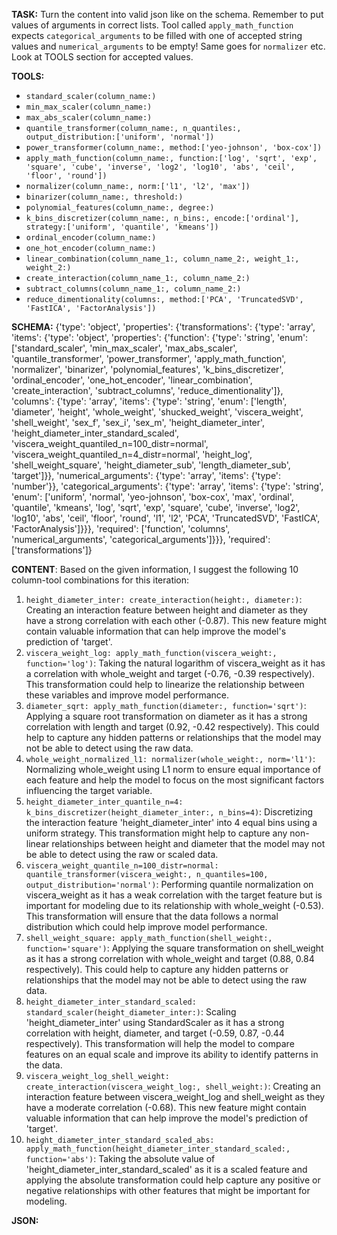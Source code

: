 **TASK:**
Turn the content into valid json like on the schema.
Remember to put values of arguments in correct lists.
Tool called `apply_math_function` expects `categorical_arguments` to be filled with one of accepted string values and `numerical_arguments` to be empty! Same goes for `normalizer` etc. Look at TOOLS section for accepted values.

**TOOLS:**
- `standard_scaler(column_name:)`
- `min_max_scaler(column_name:)`
- `max_abs_scaler(column_name:)`
- `quantile_transformer(column_name:, n_quantiles:, output_distribution:['uniform', 'normal'])`
- `power_transformer(column_name:, method:['yeo-johnson', 'box-cox'])`
- `apply_math_function(column_name:, function:['log', 'sqrt', 'exp', 'square', 'cube', 'inverse', 'log2', 'log10', 'abs', 'ceil', 'floor', 'round'])`
- `normalizer(column_name:, norm:['l1', 'l2', 'max'])`
- `binarizer(column_name:, threshold:)`
- `polynomial_features(column_name:, degree:)`
- `k_bins_discretizer(column_name:, n_bins:, encode:['ordinal'], strategy:['uniform', 'quantile', 'kmeans'])`
- `ordinal_encoder(column_name:)`
- `one_hot_encoder(column_name:)`
- `linear_combination(column_name_1:, column_name_2:, weight_1:, weight_2:)`
- `create_interaction(column_name_1:, column_name_2:)`
- `subtract_columns(column_name_1:, column_name_2:)`
- `reduce_dimentionality(columns:, method:['PCA', 'TruncatedSVD', 'FastICA', 'FactorAnalysis'])`

**SCHEMA:**
{'type': 'object', 'properties': {'transformations': {'type': 'array', 'items': {'type': 'object', 'properties': {'function': {'type': 'string', 'enum': ['standard_scaler', 'min_max_scaler', 'max_abs_scaler', 'quantile_transformer', 'power_transformer', 'apply_math_function', 'normalizer', 'binarizer', 'polynomial_features', 'k_bins_discretizer', 'ordinal_encoder', 'one_hot_encoder', 'linear_combination', 'create_interaction', 'subtract_columns', 'reduce_dimentionality']}, 'columns': {'type': 'array', 'items': {'type': 'string', 'enum': ['length', 'diameter', 'height', 'whole_weight', 'shucked_weight', 'viscera_weight', 'shell_weight', 'sex_f', 'sex_i', 'sex_m', 'height_diameter_inter', 'height_diameter_inter_standard_scaled', 'viscera_weight_quantiled_n=100_distr=normal', 'viscera_weight_quantiled_n=4_distr=normal', 'height_log', 'shell_weight_square', 'height_diameter_sub', 'length_diameter_sub', 'target']}}, 'numerical_arguments': {'type': 'array', 'items': {'type': 'number'}}, 'categorical_arguments': {'type': 'array', 'items': {'type': 'string', 'enum': ['uniform', 'normal', 'yeo-johnson', 'box-cox', 'max', 'ordinal', 'quantile', 'kmeans', 'log', 'sqrt', 'exp', 'square', 'cube', 'inverse', 'log2', 'log10', 'abs', 'ceil', 'floor', 'round', 'l1', 'l2', 'PCA', 'TruncatedSVD', 'FastICA', 'FactorAnalysis']}}}, 'required': ['function', 'columns', 'numerical_arguments', 'categorical_arguments']}}}, 'required': ['transformations']}

**CONTENT**:
 Based on the given information, I suggest the following 10 column-tool combinations for this iteration:

1. `height_diameter_inter: create_interaction(height:, diameter:)`: Creating an interaction feature between height and diameter as they have a strong correlation with each other (-0.87). This new feature might contain valuable information that can help improve the model's prediction of 'target'.
2. `viscera_weight_log: apply_math_function(viscera_weight:, function='log')`: Taking the natural logarithm of viscera_weight as it has a correlation with whole_weight and target (-0.76, -0.39 respectively). This transformation could help to linearize the relationship between these variables and improve model performance.
3. `diameter_sqrt: apply_math_function(diameter:, function='sqrt')`: Applying a square root transformation on diameter as it has a strong correlation with length and target (0.92, -0.42 respectively). This could help to capture any hidden patterns or relationships that the model may not be able to detect using the raw data.
4. `whole_weight_normalized_l1: normalizer(whole_weight:, norm='l1')`: Normalizing whole_weight using L1 norm to ensure equal importance of each feature and help the model to focus on the most significant factors influencing the target variable.
5. `height_diameter_inter_quantile_n=4: k_bins_discretizer(height_diameter_inter:, n_bins=4)`: Discretizing the interaction feature 'height_diameter_inter' into 4 equal bins using a uniform strategy. This transformation might help to capture any non-linear relationships between height and diameter that the model may not be able to detect using the raw or scaled data.
6. `viscera_weight_quantile_n=100_distr=normal: quantile_transformer(viscera_weight:, n_quantiles=100, output_distribution='normal')`: Performing quantile normalization on viscera_weight as it has a weak correlation with the target feature but is important for modeling due to its relationship with whole_weight (-0.53). This transformation will ensure that the data follows a normal distribution which could help improve model performance.
7. `shell_weight_square: apply_math_function(shell_weight:, function='square')`: Applying the square transformation on shell_weight as it has a strong correlation with whole_weight and target (0.88, 0.84 respectively). This could help to capture any hidden patterns or relationships that the model may not be able to detect using the raw data.
8. `height_diameter_inter_standard_scaled: standard_scaler(height_diameter_inter:)`: Scaling 'height_diameter_inter' using StandardScaler as it has a strong correlation with height, diameter, and target (-0.59, 0.87, -0.44 respectively). This transformation will help the model to compare features on an equal scale and improve its ability to identify patterns in the data.
9. `viscera_weight_log_shell_weight: create_interaction(viscera_weight_log:, shell_weight:)`: Creating an interaction feature between viscera_weight_log and shell_weight as they have a moderate correlation (-0.68). This new feature might contain valuable information that can help improve the model's prediction of 'target'.
10. `height_diameter_inter_standard_scaled_abs: apply_math_function(height_diameter_inter_standard_scaled:, function='abs')`: Taking the absolute value of 'height_diameter_inter_standard_scaled' as it is a scaled feature and applying the absolute transformation could help capture any positive or negative relationships with other features that might be important for modeling.

**JSON:**
